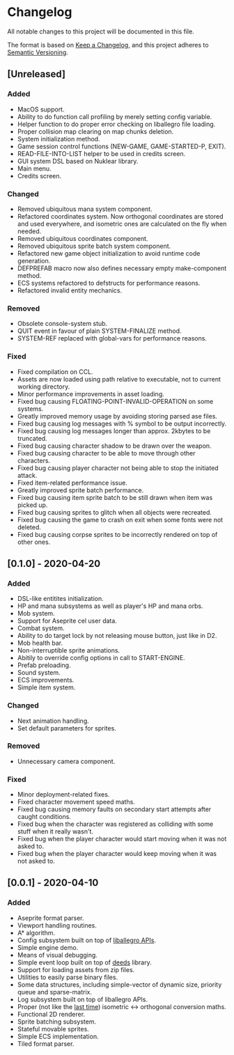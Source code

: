 # Changelog
All notable changes to this project will be documented in this file.

The format is based on [Keep a Changelog](https://keepachangelog.com/en/1.1.0),
and this project adheres to [Semantic Versioning](https://semver.org/spec/v2.0.0.html).

## [Unreleased]
### Added
- MacOS support.
- Ability to do function call profiling by merely setting config variable.
- Helper function to do proper error checking on liballegro file loading.
- Proper collision map clearing on map chunks deletion.
- System initialization method.
- Game session control functions (NEW-GAME, GAME-STARTED-P, EXIT).
- READ-FILE-INTO-LIST helper to be used in credits screen.
- GUI system DSL based on Nuklear library.
- Main menu.
- Credits screen.

### Changed
- Removed ubiquitous mana system component.
- Refactored coordinates system. Now orthogonal coordinates are stored and used everywhere, and isometric ones are calculated on the fly when needed.
- Removed ubiquitous coordinates component.
- Removed ubiquitous sprite batch system component.
- Refactored new game object initialization to avoid runtime code generation.
- DEFPREFAB macro now also defines necessary empty make-component method.
- ECS systems refactored to defstructs for performance reasons.
- Refactored invalid entity mechanics.

### Removed
- Obsolete console-system stub.
- QUIT event in favour of plain SYSTEM-FINALIZE method.
- SYSTEM-REF replaced with global-vars for performance reasons.

### Fixed
- Fixed compilation on CCL.
- Assets are now loaded using path relative to executable, not to current working directory.
- Minor performance improvements in asset loading.
- Fixed bug causing FLOATING-POINT-INVALID-OPERATION on some systems.
- Greatly improved memory usage by avoiding storing parsed ase files.
- Fixed bug causing log messages with % symbol to be output incorrectly.
- Fixed bug causing log messages longer than approx. 2kbytes to be truncated.
- Fixed bug causing character shadow to be drawn over the weapon.
- Fixed bug causing character to be able to move through other characters.
- Fixed bug causing player character not being able to stop the initiated attack.
- Fixed item-related performance issue.
- Greatly improved sprite batch performance.
- Fixed bug causing item sprite batch to be still drawn when item was picked up.
- Fixed bug causing sprites to glitch when all objects were recreated.
- Fixed bug causing the game to crash on exit when some fonts were not deleted.
- Fixed bug causing corpse sprites to be incorrectly rendered on top of other ones.


## [0.1.0] - 2020-04-20
### Added
- DSL-like entitites initialization.
- HP and mana subsystems as well as player's HP and mana orbs.
- Mob system.
- Support for Aseprite cel user data.
- Combat system.
- Ability to do target lock by not releasing mouse button, just like in D2.
- Mob health bar.
- Non-interruptible sprite animations.
- Abitily to override config options in call to START-ENGINE.
- Prefab preloading.
- Sound system.
- ECS improvements.
- Simple item system.

### Changed
- Next animation handling.
- Set default parameters for sprites.

### Removed
- Unnecessary camera component.

### Fixed
- Minor deployment-related fixes.
- Fixed character movement speed maths.
- Fixed bug causing memory faults on secondary start attempts after caught conditions.
- Fixed bug when the character was registered as colliding with some stuff when it really wasn't.
- Fixed bug when the player character would start moving when it was not asked to.
- Fixed bug when the player character would keep moving when it was not asked to.

## [0.0.1] - 2020-04-10
### Added
- Aseprite format parser.
- Viewport handling routines.
- A* algorithm.
- Config subsystem built on top of [liballegro APIs](https://liballeg.org/a5docs/5.2.0/config.html).
- Simple engine demo.
- Means of visual debugging.
- Simple event loop built on top of [deeds](https://github.com/Shinmera/deeds) library.
- Support for loading assets from zip files.
- Utilities to easily parse binary files.
- Some data structures, including simple-vector of dynamic size, priority queue and sparse-matrix.
- Log subsystem built on top of liballegro APIs.
- Proper (not like the [last time](https://awkravchuk.itch.io/darkness-looming)) isometric <-> orthogonal conversion maths.
- Functional 2D renderer.
- Sprite batching subsystem.
- Stateful movable sprites.
- Simple ECS implementation.
- Tiled format parser.
